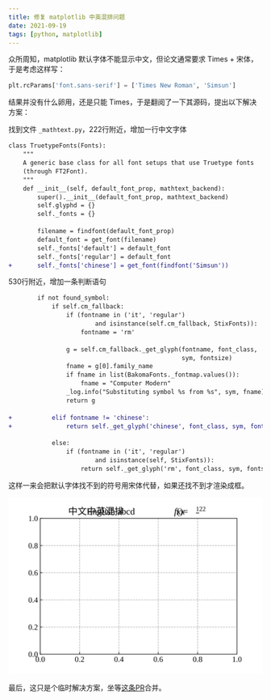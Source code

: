 ```yaml
---
title: 修复 matplotlib 中英混排问题
date: 2021-09-19
tags: [python, matplotlib]
---
```


众所周知，matplotlib 默认字体不能显示中文，但论文通常要求 Times + 宋体，于是考虑这样写：

```py
plt.rcParams['font.sans-serif'] = ['Times New Roman', 'Simsun']
```

结果并没有什么卵用，还是只能 Times，于是翻阅了一下其源码，提出以下解决方案：

找到文件 `_mathtext.py`，222行附近，增加一行中文字体
```diff
class TruetypeFonts(Fonts):
    """
    A generic base class for all font setups that use Truetype fonts
    (through FT2Font).
    """
    def __init__(self, default_font_prop, mathtext_backend):
        super().__init__(default_font_prop, mathtext_backend)
        self.glyphd = {}
        self._fonts = {}

        filename = findfont(default_font_prop)
        default_font = get_font(filename)
        self._fonts['default'] = default_font
        self._fonts['regular'] = default_font
+       self._fonts['chinese'] = get_font(findfont('Simsun'))
```

530行附近，增加一条判断语句

```diff
        if not found_symbol:
            if self.cm_fallback:
                if (fontname in ('it', 'regular')
                        and isinstance(self.cm_fallback, StixFonts)):
                    fontname = 'rm'

                g = self.cm_fallback._get_glyph(fontname, font_class,
                                                sym, fontsize)
                fname = g[0].family_name
                if fname in list(BakomaFonts._fontmap.values()):
                    fname = "Computer Modern"
                _log.info("Substituting symbol %s from %s", sym, fname)
                return g

+           elif fontname != 'chinese':
+               return self._get_glyph('chinese', font_class, sym, fontsize)

            else:
                if (fontname in ('it', 'regular')
                        and isinstance(self, StixFonts)):
                    return self._get_glyph('rm', font_class, sym, fontsize)
```

这样一来会把默认字体找不到的符号用宋体代替，如果还找不到才渲染成框。

![demo](./images/fix-matplotlib-chinese.svg)

最后，这只是个临时解决方案，坐等[这条PR](https://github.com/matplotlib/matplotlib/pull/20740)合并。
